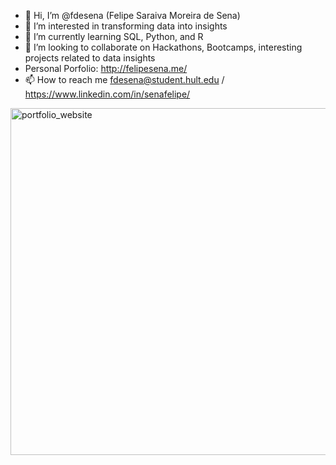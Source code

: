 - 👋 Hi, I’m @fdesena (Felipe Saraiva Moreira de Sena)
- 👀 I’m interested in transforming data into insights
- 🌱 I’m currently learning SQL, Python, and R
- 💞️ I’m looking to collaborate on Hackathons, Bootcamps, interesting projects related to data insights
- Personal Porfolio: http://felipesena.me/
- 📫 How to reach me fdesena@student.hult.edu / https://www.linkedin.com/in/senafelipe/

<!---
fdesena/fdesena is a ✨ special ✨ repository because its `README.md` (this file) appears on your GitHub profile.
You can click the Preview link to take a look at your changes.
--->

<img width="555" alt="portfolio_website" src="https://user-images.githubusercontent.com/96396888/202740982-2abb6ac1-3d51-4246-a2af-5e66334c6925.png">
